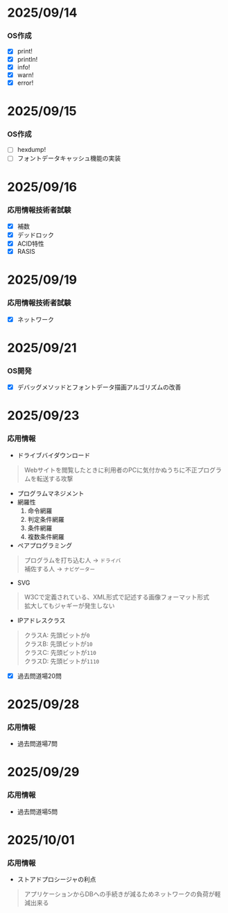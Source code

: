 # 2025/09/14
### OS作成
- [x] print!
- [x] println!
- [x] info!
- [x] warn!
- [x] error!

# 2025/09/15
### OS作成
- [ ] hexdump!
- [ ] フォントデータキャッシュ機能の実装

# 2025/09/16
### 応用情報技術者試験
- [x] 補数
- [x] デッドロック
- [x] ACID特性
- [x] RASIS

# 2025/09/19
### 応用情報技術者試験
- [x] ネットワーク

# 2025/09/21
### OS開発
- [x] デバッグメソッドとフォントデータ描画アルゴリズムの改善

# 2025/09/23
### 応用情報
- ドライブバイダウンロード
> Webサイトを閲覧したときに利用者のPCに気付かぬうちに不正プログラムを転送する攻撃
- プログラムマネジメント
- 網羅性
  1. 命令網羅
  2. 判定条件網羅
  3. 条件網羅
  4. 複数条件網羅
- ペアプログラミング
> プログラムを打ち込む人 -> `ドライバ`<br>
> 補佐する人 -> `ナビゲーター`
- SVG
> W3Cで定義されている、XML形式で記述する画像フォーマット形式<br>
> 拡大してもジャギーが発生しない
- IPアドレスクラス
> クラスA: 先頭ビットが`0`<br>
> クラスB: 先頭ビットが`10`<br>
> クラスC: 先頭ビットが`110`<br>
> クラスD: 先頭ビットが`1110`
- [x] 過去問道場20問

# 2025/09/28
### 応用情報
- 過去問道場7問

# 2025/09/29
### 応用情報
- 過去問道場5問

# 2025/10/01
### 応用情報
- ストアドプロシージャの利点
> アプリケーションからDBへの手続きが減るためネットワークの負荷が軽減出来る
> 
